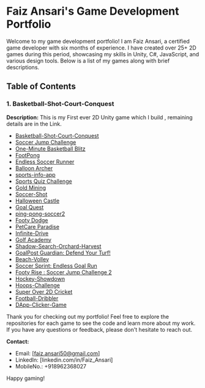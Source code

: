# Faiz Ansari's Game Development Portfolio

Welcome to my game development portfolio! I am Faiz Ansari, a certified game developer with six months of experience. I have created over 25+ 2D games during this period, showcasing my skills in Unity, C#, JavaScript, and various design tools. Below is a list of my games along with brief descriptions.

## Table of Contents

### 1. Basketball-Shot-Court-Conquest
**Description:** This is my First ever 2D Unity game which I build , remaining details are in the Link.
- [Basketball-Shot-Court-Conquest](https://github.com/faezur/basketball-shot-court-conquest)
- [Soccer Jump Challenge](https://github.com/faezur/soccer-jump-challenge/blob/main/README.md)
- [One-Minute Basketball Blitz](https://github.com/faezur/one-minute-basketball-blitz)
- [FootPong](https://github.com/faezur/footpong?tab=readme-ov-file)
- [Endless Soccer Runner](https://github.com/faezur/endless-soccer-runner?tab=readme-ov-file)
- [Balloon Archer](https://github.com/faezur/balloon-archer)
- [sports-info-app](https://github.com/faezur/sports-info-app)
- [Sports Quiz Challenge](https://github.com/faezur/sports-quiz-challenge)
- [Gold Mining](https://github.com/faezur/gold-mining)
- [Soccer-Shot](https://github.com/faezur/Soccer-Shot)
- [Halloween Castle](https://github.com/faezur/halloween-castle)
- [Goal Quest](https://github.com/faezur/goal-quest)
- [ping-pong-soccer2](https://github.com/faezur/ping-pong-soccer)
- [Footy Dodge](https://github.com/faezur/footy-dodge)
- [PetCare Paradise](https://github.com/faezur/petcare-paradise)
- [Infinite-Drive](https://github.com/faezur/Infinite-Drive)
- [Golf Academy](https://github.com/faezur/golf-academy)
- [Shadow-Search-Orchard-Harvest](https://github.com/faezur/Shadow-Search-Orchard-Harvest)
- [GoalPost Guardian: Defend Your Turf!](https://github.com/faezur/goalpost-guardian)
- [Beach-Volley](https://github.com/faezur/Beach-Volley)
- [Soccer Sprint: Endless Goal Run](https://github.com/faezur/Soccer-Sprint-Endless-Goal-Run)
- [Footy Rise : Soccer Jump Challenge 2](https://github.com/faezur/Footy-Rise?tab=readme-ov-file)
- [Hockey-Showdown](https://github.com/faezur/Hockey-Showdown)
- [Hoops-Challenge](https://github.com/faezur/Hoops-Challenge)
- [Super Over 2D Cricket](https://github.com/faezur/Super-Over-2D-Cricket)
- [Football-Dribbler](https://github.com/faezur/Football-Dribbler)
- [DApp-Clicker-Game](https://github.com/faezur/ClickerGame)


Thank you for checking out my portfolio! Feel free to explore the repositories for each game to see the code and learn more about my work. If you have any questions or feedback, please don't hesitate to reach out.

**Contact:**
- Email: [faiz.ansari50@gmail.com]
- LinkedIn: [linkedin.com/in/Faiz_Ansari]
- MobileNo.: +918962368027

Happy gaming!
